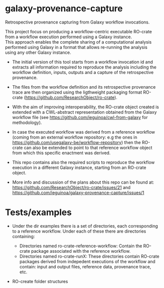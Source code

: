 # galaxy-provenance-capture
Retrospective provenance capturing from Galaxy workflow invocations.

This project focus on producing a workflow-centric executable RO-crate from a workflow execution performed using a Galaxy instance. 	
This approach enables the complete sharing of a computational analysis performed using Galaxy in a format that allows re-running the analysis using any other Galaxy instance.

- The initial version of this tool starts from a workflow invocation id and extracts all information required to reproduce the analysis including the workflow definition, inputs, outputs and a capture of the retrospective provenance.  

- The files from the workflow definition and its retrospective provenance trace are then organized using the ligthweight packaging format RO-crate (https://github.com/ResearchObject/ro-crate).

- With the aim of improving interoperability, the RO-crate object created is extended with a CWL-abstract representation obtained from the Galaxy workflow file (see https://github.com/ieguinoa/cwl-from-galaxy for methodology).

- In case the executed workflow was derived from a reference workflow (coming from an external workflow repository: e.g the ones in https://github.com/usegalaxy-be/workflow-repository) then the RO-crate can also be extended to point to that reference workflow object from which this specific enactment was derived. 

- This repo contains also the required scripts to reproduce the workflow execution in a different Galaxy instance, starting from an RO-crate object.

- More info and discussion of the plans about this repo can be found at: https://github.com/ResearchObject/ro-crate/issues/21 and https://github.com/ieguinoa/galaxy-provenance-capture/issues/1



# Tests/examples

- Under the dir examples there is a set of directories, each corresponding to a reference workflow. Under each of these there are directories containing:
	- Directories named ro-crate-reference-workflow: Contain the RO-crate package associated with the reference workflow.
	- Directories named ro-crate-runX: These directories contain RO-crate packages derived from indepedent executions of the workflow and contain: input and output files, reference data, provenance trace, etc.

- RO-create folder structures
